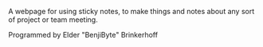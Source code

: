 A webpage for using sticky notes, to make things and notes about any sort of project or team meeting.

Programmed by Elder "BenjiByte" Brinkerhoff


